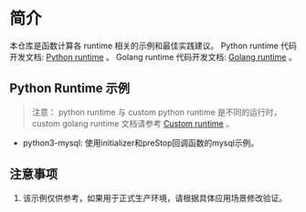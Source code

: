 
# 简介
本仓库是函数计算各 runtime 相关的示例和最佳实践建议。
Python runtime 代码开发文档: [Python runtime](https://help.aliyun.com/document_detail/74753.html) 。
Golang runtime 代码开发文档: [Golang runtime](https://help.aliyun.com/document_detail/323505.html) 。

## Python Runtime 示例
> 注意： python runtime 与 custom python runtime 是不同的运行时，custom golang runtime 文档请参考 [Custom runtime](https://help.aliyun.com/document_detail/132044.html) 。
- python3-mysql: 使用initializer和preStop回调函数的mysql示例。


## 注意事项
1. 该示例仅供参考，如果用于正式生产环境，请根据具体应用场景修改验证。